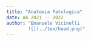 ```yaml
---
title: "Anatomia Patologica"
date: AA 2021 -- 2022
author: "Emanuele Vicinelli
		![](../tex/head.png)"
---
```

